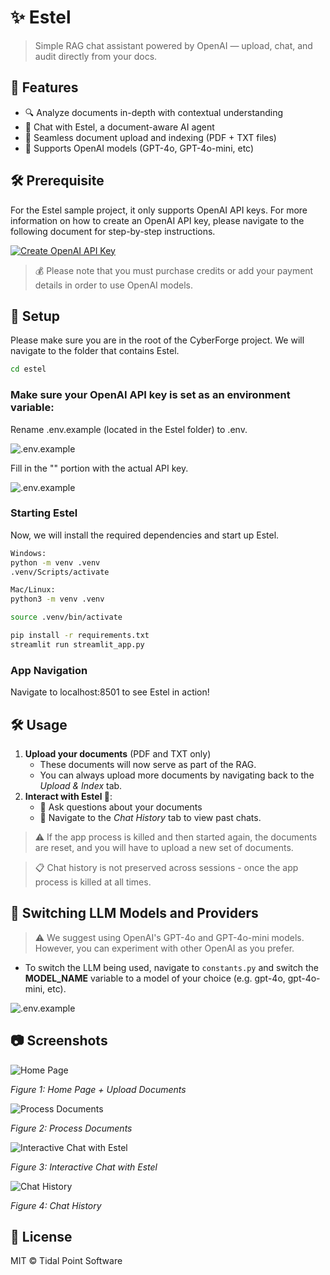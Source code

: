  # ✨ Estel

> Simple RAG chat assistant powered by OpenAI — upload, chat, and audit directly from your docs.

## 🚀 Features

- 🔍 Analyze documents in-depth with contextual understanding
- 🤖 Chat with Estel, a document-aware AI agent
- 📁 Seamless document upload and indexing (PDF + TXT files)
- 🔌 Supports OpenAI models (GPT-4o, GPT-4o-mini, etc)

## 🛠️ Prerequisite

For the Estel sample project, it only supports OpenAI API keys. For more information on how to create an OpenAI API key, please navigate to the following document for step-by-step instructions.

[![Create OpenAI API Key](https://img.shields.io/badge/Create_OpenAI-API_Key-5A3EBA?style=for-the-badge&logo=openai&logoColor=white)](openai.md)

> 💰 Please note that you must purchase credits or add your payment details in order to use OpenAI models.

## 🧰 Setup

Please make sure you are in the root of the CyberForge project. We will navigate to the folder that contains Estel.

```bash
cd estel
```

### Make sure your OpenAI API key is set as an environment variable:

Rename .env.example (located in the Estel folder) to .env.

![.env.example](screenshots/estel/env-example.png) 

Fill in the "" portion with the actual API key.

![.env.example](screenshots/estel/keys.png) 

### Starting Estel

Now, we will install the required dependencies and start up Estel. 
```bash
Windows:
python -m venv .venv
.venv/Scripts/activate

Mac/Linux:
python3 -m venv .venv

source .venv/bin/activate

pip install -r requirements.txt
streamlit run streamlit_app.py
```

### App Navigation

Navigate to localhost:8501 to see Estel in action!

## 🛠️ Usage

1. **Upload your documents** (PDF and TXT only)
    - These documents will now serve as part of the RAG.
    - You can always upload more documents by navigating back to the *Upload & Index* tab.
2. **Interact with Estel 💬**:
    - 🧠 Ask questions about your documents
    - 📑 Navigate to the *Chat History* tab to view past chats.

> ⚠️ If the app process is killed and then started again, the documents are reset, and you will have to upload a new set of documents.

> 📋 Chat history is not preserved across sessions - once the app process is killed at all times.


## 🔩 Switching LLM Models and Providers

> ⚠️ We suggest using OpenAI's GPT-4o and GPT-4o-mini models. However, you can experiment with other OpenAI as you prefer.

- To switch the LLM  being used, navigate to ```constants.py``` and switch the **MODEL_NAME** variable to a model of your choice (e.g. gpt-4o, gpt-4o-mini, etc).

![.env.example](screenshots/estel/models.png) 


## 📷 Screenshots

![Home Page](screenshots/estel/homepage.png)

*Figure 1: Home Page + Upload Documents*

![Process Documents](screenshots/estel/process.png)

*Figure 2: Process Documents*

![Interactive Chat with Estel](screenshots/estel/chat.png)

*Figure 3: Interactive Chat with Estel*

![Chat History](screenshots/estel/history.png)

*Figure 4: Chat History*


## 📄 License
MIT ©️ Tidal Point Software
